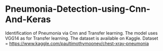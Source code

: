 # Pneumonia-Detection-using-Cnn-And-Keras
Identification of Pneumonia via Cnn and Transfer learning. The model uses VGG14 as for Transfer learning. The dataset is available on Kaggle.
Dataset  = https://www.kaggle.com/paultimothymooney/chest-xray-pneumonia

